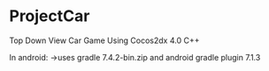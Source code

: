 # ProjectCar
 Top Down View Car Game Using Cocos2dx 4.0 C++

In android:
->uses gradle 7.4.2-bin.zip and android gradle plugin 7.1.3
	